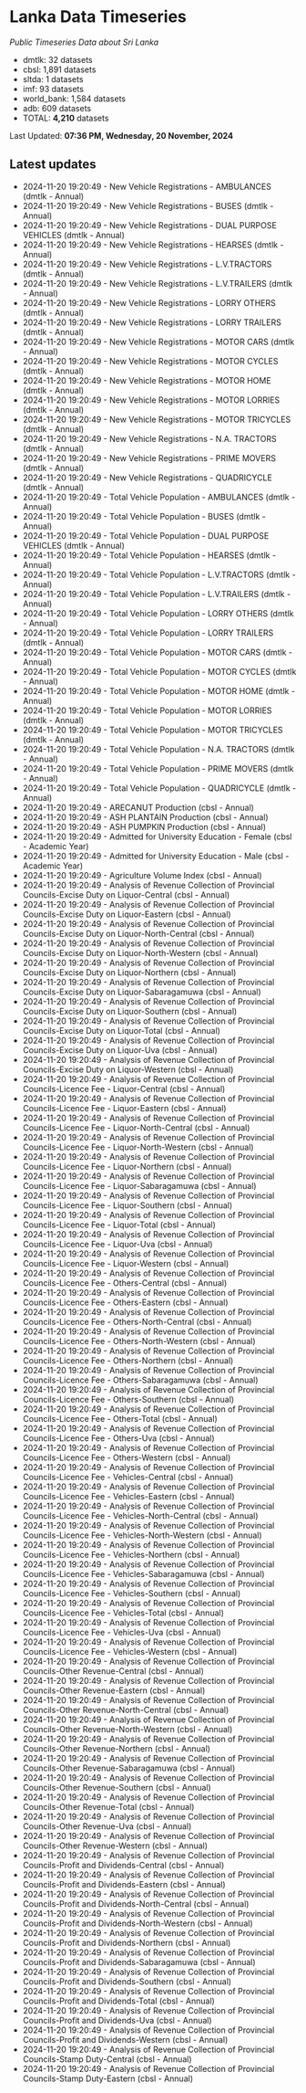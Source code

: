 # Lanka Data Timeseries
*Public Timeseries Data about Sri Lanka*

* dmtlk: 32 datasets
* cbsl: 1,891 datasets
* sltda: 1 datasets
* imf: 93 datasets
* world_bank: 1,584 datasets
* adb: 609 datasets
* TOTAL: **4,210** datasets

Last Updated: **07:36 PM, Wednesday, 20 November, 2024**

## Latest updates

* 2024-11-20 19:20:49 - New Vehicle Registrations - AMBULANCES (dmtlk - Annual)
* 2024-11-20 19:20:49 - New Vehicle Registrations - BUSES (dmtlk - Annual)
* 2024-11-20 19:20:49 - New Vehicle Registrations - DUAL PURPOSE VEHICLES (dmtlk - Annual)
* 2024-11-20 19:20:49 - New Vehicle Registrations - HEARSES (dmtlk - Annual)
* 2024-11-20 19:20:49 - New Vehicle Registrations - L.V.TRACTORS (dmtlk - Annual)
* 2024-11-20 19:20:49 - New Vehicle Registrations - L.V.TRAILERS (dmtlk - Annual)
* 2024-11-20 19:20:49 - New Vehicle Registrations - LORRY OTHERS (dmtlk - Annual)
* 2024-11-20 19:20:49 - New Vehicle Registrations - LORRY TRAILERS (dmtlk - Annual)
* 2024-11-20 19:20:49 - New Vehicle Registrations - MOTOR CARS (dmtlk - Annual)
* 2024-11-20 19:20:49 - New Vehicle Registrations - MOTOR CYCLES (dmtlk - Annual)
* 2024-11-20 19:20:49 - New Vehicle Registrations - MOTOR HOME (dmtlk - Annual)
* 2024-11-20 19:20:49 - New Vehicle Registrations - MOTOR LORRIES (dmtlk - Annual)
* 2024-11-20 19:20:49 - New Vehicle Registrations - MOTOR TRICYCLES (dmtlk - Annual)
* 2024-11-20 19:20:49 - New Vehicle Registrations - N.A. TRACTORS (dmtlk - Annual)
* 2024-11-20 19:20:49 - New Vehicle Registrations - PRIME MOVERS (dmtlk - Annual)
* 2024-11-20 19:20:49 - New Vehicle Registrations - QUADRICYCLE (dmtlk - Annual)
* 2024-11-20 19:20:49 - Total Vehicle Population - AMBULANCES (dmtlk - Annual)
* 2024-11-20 19:20:49 - Total Vehicle Population - BUSES (dmtlk - Annual)
* 2024-11-20 19:20:49 - Total Vehicle Population - DUAL PURPOSE VEHICLES (dmtlk - Annual)
* 2024-11-20 19:20:49 - Total Vehicle Population - HEARSES (dmtlk - Annual)
* 2024-11-20 19:20:49 - Total Vehicle Population - L.V.TRACTORS (dmtlk - Annual)
* 2024-11-20 19:20:49 - Total Vehicle Population - L.V.TRAILERS (dmtlk - Annual)
* 2024-11-20 19:20:49 - Total Vehicle Population - LORRY OTHERS (dmtlk - Annual)
* 2024-11-20 19:20:49 - Total Vehicle Population - LORRY TRAILERS (dmtlk - Annual)
* 2024-11-20 19:20:49 - Total Vehicle Population - MOTOR CARS (dmtlk - Annual)
* 2024-11-20 19:20:49 - Total Vehicle Population - MOTOR CYCLES (dmtlk - Annual)
* 2024-11-20 19:20:49 - Total Vehicle Population - MOTOR HOME (dmtlk - Annual)
* 2024-11-20 19:20:49 - Total Vehicle Population - MOTOR LORRIES (dmtlk - Annual)
* 2024-11-20 19:20:49 - Total Vehicle Population - MOTOR TRICYCLES (dmtlk - Annual)
* 2024-11-20 19:20:49 - Total Vehicle Population - N.A. TRACTORS (dmtlk - Annual)
* 2024-11-20 19:20:49 - Total Vehicle Population - PRIME MOVERS (dmtlk - Annual)
* 2024-11-20 19:20:49 - Total Vehicle Population - QUADRICYCLE (dmtlk - Annual)
* 2024-11-20 19:20:49 - ARECANUT Production (cbsl - Annual)
* 2024-11-20 19:20:49 - ASH PLANTAIN Production (cbsl - Annual)
* 2024-11-20 19:20:49 - ASH PUMPKIN Production (cbsl - Annual)
* 2024-11-20 19:20:49 - Admitted for University Education - Female (cbsl - Academic Year)
* 2024-11-20 19:20:49 - Admitted for University Education - Male (cbsl - Academic Year)
* 2024-11-20 19:20:49 - Agriculture Volume Index (cbsl - Annual)
* 2024-11-20 19:20:49 - Analysis of Revenue Collection of Provincial Councils-Excise Duty on Liquor-Central (cbsl - Annual)
* 2024-11-20 19:20:49 - Analysis of Revenue Collection of Provincial Councils-Excise Duty on Liquor-Eastern (cbsl - Annual)
* 2024-11-20 19:20:49 - Analysis of Revenue Collection of Provincial Councils-Excise Duty on Liquor-North-Central (cbsl - Annual)
* 2024-11-20 19:20:49 - Analysis of Revenue Collection of Provincial Councils-Excise Duty on Liquor-North-Western (cbsl - Annual)
* 2024-11-20 19:20:49 - Analysis of Revenue Collection of Provincial Councils-Excise Duty on Liquor-Northern (cbsl - Annual)
* 2024-11-20 19:20:49 - Analysis of Revenue Collection of Provincial Councils-Excise Duty on Liquor-Sabaragamuwa (cbsl - Annual)
* 2024-11-20 19:20:49 - Analysis of Revenue Collection of Provincial Councils-Excise Duty on Liquor-Southern (cbsl - Annual)
* 2024-11-20 19:20:49 - Analysis of Revenue Collection of Provincial Councils-Excise Duty on Liquor-Total (cbsl - Annual)
* 2024-11-20 19:20:49 - Analysis of Revenue Collection of Provincial Councils-Excise Duty on Liquor-Uva (cbsl - Annual)
* 2024-11-20 19:20:49 - Analysis of Revenue Collection of Provincial Councils-Excise Duty on Liquor-Western (cbsl - Annual)
* 2024-11-20 19:20:49 - Analysis of Revenue Collection of Provincial Councils-Licence Fee - Liquor-Central (cbsl - Annual)
* 2024-11-20 19:20:49 - Analysis of Revenue Collection of Provincial Councils-Licence Fee - Liquor-Eastern (cbsl - Annual)
* 2024-11-20 19:20:49 - Analysis of Revenue Collection of Provincial Councils-Licence Fee - Liquor-North-Central (cbsl - Annual)
* 2024-11-20 19:20:49 - Analysis of Revenue Collection of Provincial Councils-Licence Fee - Liquor-North-Western (cbsl - Annual)
* 2024-11-20 19:20:49 - Analysis of Revenue Collection of Provincial Councils-Licence Fee - Liquor-Northern (cbsl - Annual)
* 2024-11-20 19:20:49 - Analysis of Revenue Collection of Provincial Councils-Licence Fee - Liquor-Sabaragamuwa (cbsl - Annual)
* 2024-11-20 19:20:49 - Analysis of Revenue Collection of Provincial Councils-Licence Fee - Liquor-Southern (cbsl - Annual)
* 2024-11-20 19:20:49 - Analysis of Revenue Collection of Provincial Councils-Licence Fee - Liquor-Total (cbsl - Annual)
* 2024-11-20 19:20:49 - Analysis of Revenue Collection of Provincial Councils-Licence Fee - Liquor-Uva (cbsl - Annual)
* 2024-11-20 19:20:49 - Analysis of Revenue Collection of Provincial Councils-Licence Fee - Liquor-Western (cbsl - Annual)
* 2024-11-20 19:20:49 - Analysis of Revenue Collection of Provincial Councils-Licence Fee - Others-Central (cbsl - Annual)
* 2024-11-20 19:20:49 - Analysis of Revenue Collection of Provincial Councils-Licence Fee - Others-Eastern (cbsl - Annual)
* 2024-11-20 19:20:49 - Analysis of Revenue Collection of Provincial Councils-Licence Fee - Others-North-Central (cbsl - Annual)
* 2024-11-20 19:20:49 - Analysis of Revenue Collection of Provincial Councils-Licence Fee - Others-North-Western (cbsl - Annual)
* 2024-11-20 19:20:49 - Analysis of Revenue Collection of Provincial Councils-Licence Fee - Others-Northern (cbsl - Annual)
* 2024-11-20 19:20:49 - Analysis of Revenue Collection of Provincial Councils-Licence Fee - Others-Sabaragamuwa (cbsl - Annual)
* 2024-11-20 19:20:49 - Analysis of Revenue Collection of Provincial Councils-Licence Fee - Others-Southern (cbsl - Annual)
* 2024-11-20 19:20:49 - Analysis of Revenue Collection of Provincial Councils-Licence Fee - Others-Total (cbsl - Annual)
* 2024-11-20 19:20:49 - Analysis of Revenue Collection of Provincial Councils-Licence Fee - Others-Uva (cbsl - Annual)
* 2024-11-20 19:20:49 - Analysis of Revenue Collection of Provincial Councils-Licence Fee - Others-Western (cbsl - Annual)
* 2024-11-20 19:20:49 - Analysis of Revenue Collection of Provincial Councils-Licence Fee - Vehicles-Central (cbsl - Annual)
* 2024-11-20 19:20:49 - Analysis of Revenue Collection of Provincial Councils-Licence Fee - Vehicles-Eastern (cbsl - Annual)
* 2024-11-20 19:20:49 - Analysis of Revenue Collection of Provincial Councils-Licence Fee - Vehicles-North-Central (cbsl - Annual)
* 2024-11-20 19:20:49 - Analysis of Revenue Collection of Provincial Councils-Licence Fee - Vehicles-North-Western (cbsl - Annual)
* 2024-11-20 19:20:49 - Analysis of Revenue Collection of Provincial Councils-Licence Fee - Vehicles-Northern (cbsl - Annual)
* 2024-11-20 19:20:49 - Analysis of Revenue Collection of Provincial Councils-Licence Fee - Vehicles-Sabaragamuwa (cbsl - Annual)
* 2024-11-20 19:20:49 - Analysis of Revenue Collection of Provincial Councils-Licence Fee - Vehicles-Southern (cbsl - Annual)
* 2024-11-20 19:20:49 - Analysis of Revenue Collection of Provincial Councils-Licence Fee - Vehicles-Total (cbsl - Annual)
* 2024-11-20 19:20:49 - Analysis of Revenue Collection of Provincial Councils-Licence Fee - Vehicles-Uva (cbsl - Annual)
* 2024-11-20 19:20:49 - Analysis of Revenue Collection of Provincial Councils-Licence Fee - Vehicles-Western (cbsl - Annual)
* 2024-11-20 19:20:49 - Analysis of Revenue Collection of Provincial Councils-Other Revenue-Central (cbsl - Annual)
* 2024-11-20 19:20:49 - Analysis of Revenue Collection of Provincial Councils-Other Revenue-Eastern (cbsl - Annual)
* 2024-11-20 19:20:49 - Analysis of Revenue Collection of Provincial Councils-Other Revenue-North-Central (cbsl - Annual)
* 2024-11-20 19:20:49 - Analysis of Revenue Collection of Provincial Councils-Other Revenue-North-Western (cbsl - Annual)
* 2024-11-20 19:20:49 - Analysis of Revenue Collection of Provincial Councils-Other Revenue-Northern (cbsl - Annual)
* 2024-11-20 19:20:49 - Analysis of Revenue Collection of Provincial Councils-Other Revenue-Sabaragamuwa (cbsl - Annual)
* 2024-11-20 19:20:49 - Analysis of Revenue Collection of Provincial Councils-Other Revenue-Southern (cbsl - Annual)
* 2024-11-20 19:20:49 - Analysis of Revenue Collection of Provincial Councils-Other Revenue-Total (cbsl - Annual)
* 2024-11-20 19:20:49 - Analysis of Revenue Collection of Provincial Councils-Other Revenue-Uva (cbsl - Annual)
* 2024-11-20 19:20:49 - Analysis of Revenue Collection of Provincial Councils-Other Revenue-Western (cbsl - Annual)
* 2024-11-20 19:20:49 - Analysis of Revenue Collection of Provincial Councils-Profit and Dividends-Central (cbsl - Annual)
* 2024-11-20 19:20:49 - Analysis of Revenue Collection of Provincial Councils-Profit and Dividends-Eastern (cbsl - Annual)
* 2024-11-20 19:20:49 - Analysis of Revenue Collection of Provincial Councils-Profit and Dividends-North-Central (cbsl - Annual)
* 2024-11-20 19:20:49 - Analysis of Revenue Collection of Provincial Councils-Profit and Dividends-North-Western (cbsl - Annual)
* 2024-11-20 19:20:49 - Analysis of Revenue Collection of Provincial Councils-Profit and Dividends-Northern (cbsl - Annual)
* 2024-11-20 19:20:49 - Analysis of Revenue Collection of Provincial Councils-Profit and Dividends-Sabaragamuwa (cbsl - Annual)
* 2024-11-20 19:20:49 - Analysis of Revenue Collection of Provincial Councils-Profit and Dividends-Southern (cbsl - Annual)
* 2024-11-20 19:20:49 - Analysis of Revenue Collection of Provincial Councils-Profit and Dividends-Total (cbsl - Annual)
* 2024-11-20 19:20:49 - Analysis of Revenue Collection of Provincial Councils-Profit and Dividends-Uva (cbsl - Annual)
* 2024-11-20 19:20:49 - Analysis of Revenue Collection of Provincial Councils-Profit and Dividends-Western (cbsl - Annual)
* 2024-11-20 19:20:49 - Analysis of Revenue Collection of Provincial Councils-Stamp Duty-Central (cbsl - Annual)
* 2024-11-20 19:20:49 - Analysis of Revenue Collection of Provincial Councils-Stamp Duty-Eastern (cbsl - Annual)